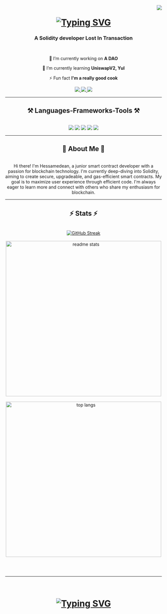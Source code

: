 <img align="right" src="https://visitor-badge.laobi.icu/badge?page_id=Hessamedean.Hessamedean&left_text=My%20Page%20Views"/>

<h1 align="center">
<a href="https://git.io/typing-svg"><img src="https://readme-typing-svg.demolab.com?font=Oswald&size=25&duration=4500&pause=500&color=2A92C0&background=7F52EF00&center=true&width=500&height=70&lines=Welcome+To+My+GitHub;Feel+Free+To+Checkout+Projects;I+Put+The+Kettle+On+while+You're+At+It" alt="Typing SVG" /></a>
</h1>
<h3 align="center">A Solidity developer Lost In Transaction</h3>

<br/>

<div align="center">
 
 🔭 I’m currently working on **A DAO**
 
 🌱 I’m currently learning **UniswapV2, Yul**

⚡ Fun fact **I'm a really good cook**

 </div>

<div align="center">
<a href="https://t.me/Hessamedean">
    <img src="https://img.shields.io/badge/Telegram-2CA5E0?style=for-the-badge&logo=telegram&logoColor=white" target="_blank" />
  </a>
  <a href="hessamedeanag@gmail.com">
    <img src="https://img.shields.io/badge/Gmail-D14836?style=for-the-badge&logo=gmail&logoColor=white" target="_blank" />
  </a>
  <a href="https://www.linkedin.com/in/hessamedean-aghajanlou-416aa0208/">
    <img src="https://img.shields.io/badge/LinkedIn-0077B5?style=for-the-badge&logo=linkedin&logoColor=white" target="_blank" />
  </a>
</div>

<hr/>

<h2 align="center">⚒️ Languages-Frameworks-Tools ⚒️</h2>
<br/>
<div align="center">
    <img src="https://img.shields.io/badge/Solidity-e6e6e6?style=for-the-badge&logo=solidity&logoColor=black"/>
    <img src="https://img.shields.io/badge/Foundry-0C9ED5?style=for-the-badge&logo=Foundry&logoColor=white"/>
    <img src="https://img.shields.io/badge/Ethereum-3C3C3D?style=for-the-badge&logo=Ethereum&logoColor=white"/>
    <img src="https://img.shields.io/badge/OpenZeppelin-4E5EE4?logo=OpenZeppelin&logoColor=fff&style=for-the-badge"/>
    <img src="https://img.shields.io/badge/chainlink-375BD2?style=for-the-badge&logo=chainlink&logoColor=white"/>
   <br>
</div>

<hr/>

<h2 align="center">📝 About Me 📝</h2>
<br/>
<div align="center">
    Hi there! I'm Hessamedean, a junior smart contract developer with a passion for blockchain technology. I'm currently deep-diving into Solidity, aiming to create secure, upgradeable, and gas-efficient smart contracts. My goal is to maximize user experience through efficient code. I'm always eager to learn more and connect with others who share my enthusiasm for blockchain.
</div>

<hr/>

<h2 align="center">⚡ Stats ⚡</h2>
<br>
<div align=center>
  <a href="https://git.io/streak-stats"><img src="https://streak-stats.demolab.com?user=Hessamedean&theme=tokyonight" alt="GitHub Streak" /></a>
 <br/>
 <br/>
   <img width=500 src="https://github-readme-stats.vercel.app/api?username=Hessamedean&count_private=true&show_icons=true&theme=tokyonight&rank_icon=github&border_radius=10" alt="readme stats" />
  <br/>
 <br/>
  <img width=500 align="center" src="https://github-readme-stats.vercel.app/api/top-langs/?username=Hessamedean&hide=HTML&langs_count=8&layout=compact&theme=tokyonight&border_radius=10&size_weight=0.5&count_weight=0.5&exclude_repo=github-readme-stats" alt="top langs" />
</div>

<br/><br/>

<hr/>

<br/>

<h1 align="center">
<a href="https://git.io/typing-svg"><img src="https://readme-typing-svg.demolab.com?font=Oswald&size=35&duration=3500&pause=500&color=2A92C0&background=7F52EF00&center=true&width=500&height=70&lines=Thank+you+for+visiting" alt="Typing SVG" /></a>
</h1>

<br/>
